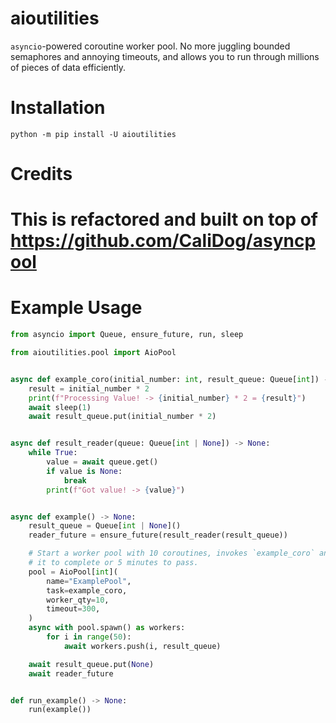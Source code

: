# aioutilities

`asyncio`-powered coroutine worker pool. No more juggling bounded semaphores and annoying timeouts, and allows you to run through millions of pieces of data efficiently.

# Installation

```shell
python -m pip install -U aioutilities
```

# Credits

# This is refactored and built on top of https://github.com/CaliDog/asyncpool

# Example Usage

```python
from asyncio import Queue, ensure_future, run, sleep

from aioutilities.pool import AioPool


async def example_coro(initial_number: int, result_queue: Queue[int]) -> None:
    result = initial_number * 2
    print(f"Processing Value! -> {initial_number} * 2 = {result}")
    await sleep(1)
    await result_queue.put(initial_number * 2)


async def result_reader(queue: Queue[int | None]) -> None:
    while True:
        value = await queue.get()
        if value is None:
            break
        print(f"Got value! -> {value}")


async def example() -> None:
    result_queue = Queue[int | None]()
    reader_future = ensure_future(result_reader(result_queue))

    # Start a worker pool with 10 coroutines, invokes `example_coro` and waits for
    # it to complete or 5 minutes to pass.
    pool = AioPool[int](
        name="ExamplePool",
        task=example_coro,
        worker_qty=10,
        timeout=300,
    )
    async with pool.spawn() as workers:
        for i in range(50):
            await workers.push(i, result_queue)

    await result_queue.put(None)
    await reader_future


def run_example() -> None:
    run(example())
```
